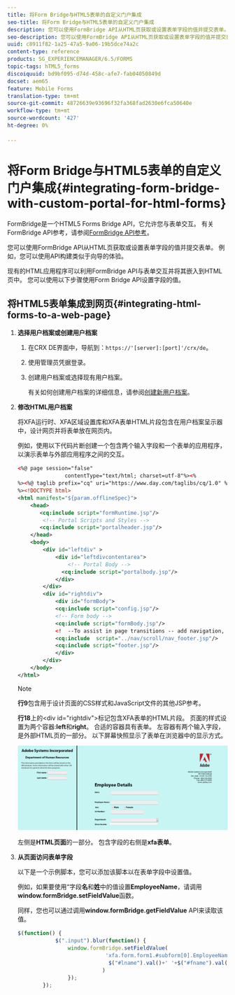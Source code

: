 ```yaml
---
title: 将Form Bridge与HTML5表单的自定义门户集成
seo-title: 将Form Bridge与HTML5表单的自定义门户集成
description: 您可以使用FormBridge API从HTML页获取或设置表单字段的值并提交表单。
seo-description: 您可以使用FormBridge API从HTML页获取或设置表单字段的值并提交表单。
uuid: c8911f82-1a25-47a5-9a06-19b5dce74a2c
content-type: reference
products: SG_EXPERIENCEMANAGER/6.5/FORMS
topic-tags: hTML5_forms
discoiquuid: bd9bf095-d74d-458c-afe7-fab04050849d
docset: aem65
feature: Mobile Forms
translation-type: tm+mt
source-git-commit: 48726639e93696f32fa368fad2630e6fca50640e
workflow-type: tm+mt
source-wordcount: '427'
ht-degree: 0%

---
```



# 将Form Bridge与HTML5表单的自定义门户集成{#integrating-form-bridge-with-custom-portal-for-html-forms}

FormBridge是一个HTML5 Forms Bridge API，它允许您与表单交互。 有关FormBridge API参考，请参阅[FormBridge API参考](/help/forms/using/form-bridge-apis.md)。

您可以使用FormBridge API从HTML页获取或设置表单字段的值并提交表单。 例如，您可以使用API构建类似于向导的体验。

现有的HTML应用程序可以利用FormBridge API与表单交互并将其嵌入到HTML页中。 您可以使用以下步骤使用Form Bridge API设置字段的值。

## 将HTML5表单集成到网页{#integrating-html-forms-to-a-web-page}

1. **选择用户档案或创建用户档案**

   1. 在CRX DE界面中，导航到：`https://'[server]:[port]'/crx/de`。
   1. 使用管理员凭据登录。
   1. 创建用户档案或选择现有用户档案。

      有关如何创建用户档案的详细信息，请参阅[创建新用户档案](/help/forms/using/custom-profile.md)。

1. **修改HTML用户档案**

   将XFA运行时、XFA区域设置库和XFA表单HTML片段包含在用户档案呈示器中，设计网页并将表单放在网页内。

   例如，使用以下代码片断创建一个包含两个输入字段和一个表单的应用程序，以演示表单与外部应用程序之间的交互。

   ```xml
   <%@ page session="false"
                  contentType="text/html; charset=utf-8"%><%
   %><%@ taglib prefix="cq" uri="https://www.day.com/taglibs/cq/1.0" %><%
   %><!DOCTYPE html>
   <html manifest="${param.offlineSpec}">
       <head>
          <cq:include script="formRuntime.jsp"/>
           <!-- Portal Scripts and Styles -->
          <cq:include script="portalheader.jsp"/>
       </head>
       <body>
           <div id="leftdiv" >
               <div id="leftdivcontentarea">
                   <!-- Portal Body -->
                 <cq:include script="portalbody.jsp"/>
               </div>
           </div>
           <div id="rightdiv">
               <div id="formBody">
               <cq:include script="config.jsp"/>
               <!-- Form body -->
               <cq:include script="formBody.jsp"/>
               <!  --To assist in page transitions -- add navigation, based on scrolling -->
               <cq:include  script="../nav/scroll/nav_footer.jsp"/>
               <cq:include script="footer.jsp"/>
               </div>
           </div>
       </body>
   </html>
   ```

   >[!NOTE]
   >
   >**行9**&#x200B;包含用于设计页面的CSS样式和JavaScript文件的其他JSP参考。
   >
   >
   >**行18**&#x200B;上的&lt;div id=&quot;rightdiv&quot;>标记包含XFA表单的HTML片段。
   页面的样式设置为两个容器:**left**&#x200B;和&#x200B;**right**。 合适的容器具有表单。 左容器有两个输入字段，是外部HTML页的一部分。
   以下屏幕快照显示了表单在浏览器中的显示方式。

   ![门户](assets/portal.jpg)

   左侧是&#x200B;**HTML页面**&#x200B;的一部分。 包含字段的右侧是&#x200B;**xfa表单**。

1. **从页面访问表单字段**

   以下是一个示例脚本，您可以添加该脚本以在表单字段中设置值。

   例如，如果要使用“字段&#x200B;**名**&#x200B;和&#x200B;**姓**&#x200B;中的值设置&#x200B;**EmployeeName**，请调用&#x200B;**window.formBridge.setFieldValue**&#x200B;函数。

   同样，您也可以通过调用&#x200B;**window.formBridge.getFieldValue** API来读取该值。

   ```javascript
   $(function() {
               $(".input").blur(function() {
                   window.formBridge.setFieldValue(
                               'xfa.form.form1.#subform[0].EmployeeName',
                                $("#lname").val()+' '+$("#fname").val()
                              )
                   });
           });
   ```
